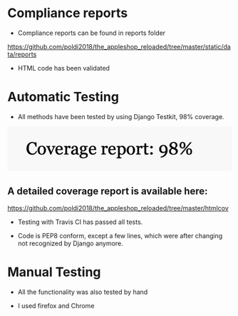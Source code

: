 # Compliance reports

* Compliance reports can be found in reports folder

https://github.com/poldi2018/the_appleshop_reloaded/tree/master/static/data/reports

* HTML code has been validated


# Automatic Testing

* All methods have been tested by using Django Testkit, 98% coverage.

![Coverage overview](static/data/mockups/screens/coverage-ms5.jpg)


## A detailed coverage report is available here:

https://github.com/poldi2018/the_appleshop_reloaded/tree/master/htmlcov


* Testing with Travis CI has passed all tests.

* Code is PEP8 conform, except a few lines, which were after changing not recognized by Django anymore.


# Manual Testing

* All the functionality was also tested by hand

* I used firefox and Chrome